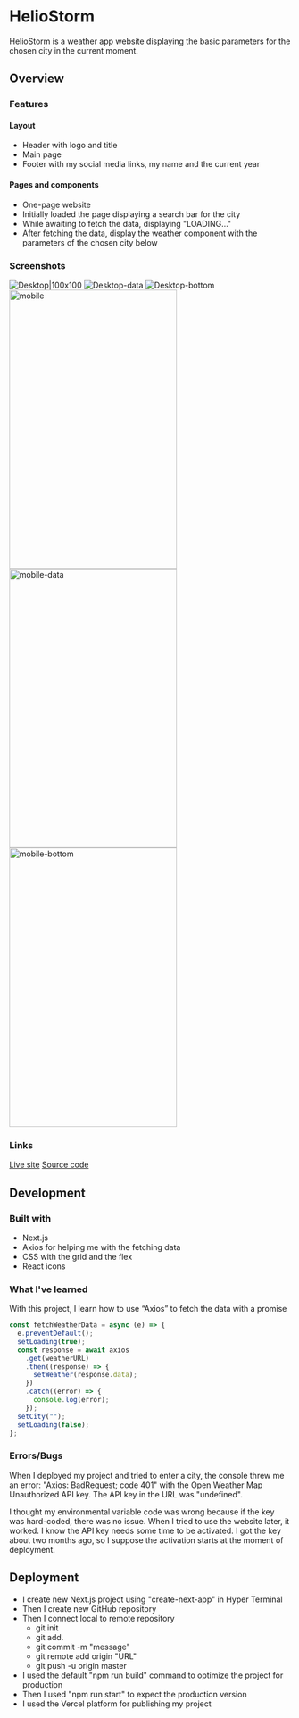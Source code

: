 # HelioStorm

HelioStorm is a weather app website displaying the basic parameters for the chosen city in the current moment.

## Overview

### Features

#### Layout

- Header with logo and title
- Main page
- Footer with my social media links, my name and the current year

#### Pages and components

- One-page website
- Initially loaded the page displaying a search bar for the city
- While awaiting to fetch the data, displaying "LOADING..."
- After fetching the data, display the weather component with the parameters of the chosen city below

### Screenshots

![Desktop|100x100](./public/images/desktop.png "Desktop")
![Desktop-data](./public/images/desktop-data.png "Desktop-data")
![Desktop-bottom](./public/images/desktop-bottom.png "Desktop-bottom")
<img src="./public/images/mobile.png" alt="mobile" width="300" height="500"/>
<img src="./public/images/mobile-data.png" alt="mobile-data" width="300" height="500"/>
<img src="./public/images/mobile-bottom.png" alt="mobile-bottom" width="300" height="500"/>

### Links

[Live site](https://weather-app-taupe.vercel.app)
[Source code](https://github.com/NDraganov/weather-app)

## Development

### Built with

- Next.js
- Axios for helping me with the fetching data
- CSS with the grid and the flex
- React icons

### What I've learned

With this project, I learn how to use “Axios” to fetch the data with a promise

```js
const fetchWeatherData = async (e) => {
  e.preventDefault();
  setLoading(true);
  const response = await axios
    .get(weatherURL)
    .then((response) => {
      setWeather(response.data);
    })
    .catch((error) => {
      console.log(error);
    });
  setCity("");
  setLoading(false);
};
```

### Errors/Bugs

When I deployed my project and tried to enter a city, the console threw me an error: "Axios: BadRequest; code 401" with the Open Weather Map Unauthorized API key. The API key in the URL was "undefined".

I thought my environmental variable code was wrong because if the key was hard-coded, there was no issue. When I tried to use the website later, it worked. I know the API key needs some time to be activated. I got the key about two months ago, so I suppose the activation starts at the moment of deployment.

## Deployment

- I create new Next.js project using "create-next-app" in Hyper Terminal
- Then I create new GitHub repository
- Then I connect local to remote repository
  - git init
  - git add.
  - git commit -m "message"
  - git remote add origin "URL"
  - git push -u origin master
- I used the default "npm run build" command to optimize the project for production
- Then I used "npm run start" to expect the production version
- I used the Vercel platform for publishing my project
